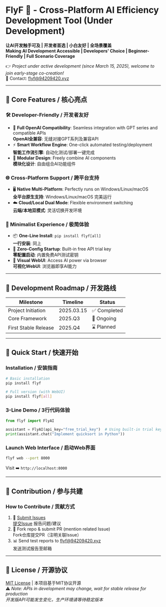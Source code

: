 # FlyF 🚀 - Cross-Platform AI Efficiency Development Tool (Under Development)

**让AI开发触手可及 | 开发者首选 | 小白友好 | 全场景覆盖**  
**Making AI Development Accessible | Developers' Choice | Beginner-Friendly | Full Scenario Coverage**

👉 *Project under active development (since March 15, 2025), welcome to join early-stage co-creation!*  
📧 Contact: flyf@94209420.xyz

---

## 🌟 Core Features / 核心亮点

### 🛠️ Developer-Friendly / 开发者友好
- 🤖 **Full OpenAI Compatibility**: Seamless integration with GPT series and compatible APIs  
  **OpenAI全兼容**: 无缝对接GPT系列及兼容API
- ⚡ **Smart Workflow Engine**: One-click automated testing/deployment  
  **智能工作流引擎**: 自动化测试/部署一键完成
- 🧩 **Modular Design**: Freely combine AI components  
  **模块化设计**: 自由组合AI功能组件

### 🌐 Cross-Platform Support / 跨平台支持
- 🖥️ **Native Multi-Platform**: Perfectly runs on Windows/Linux/macOS  
  **全平台原生支持**: Windows/Linux/macOS 完美运行
- ☁️ **Cloud/Local Dual Mode**: Flexible environment switching  
  **云端/本地双模式**: 灵活切换开发环境

### 🚀 Minimalist Experience / 极简体验
- 📦 **One-Line Install**: `pip install flyf[all]`  
  **一行安装**: 同上
- 🎯 **Zero-Config Startup**: Built-in free API trial key  
  **零配置启动**: 内置免费API测试密钥
- 🌈 **Visual WebUI**: Access AI power via browser  
  **可视化WebUI**: 浏览器即享AI能力

---

## 🚧 Development Roadmap / 开发路线
| Milestone          | Timeline   | Status     |
|--------------------|------------|------------|
| Project Initiation | 2025.03.15 | ✅ Completed |
| Core Framework     | 2025.Q3    | 🚧 Ongoing  |
| First Stable Release | 2025.Q4  | ⌛ Planned  |

---

## 🚀 Quick Start / 快速开始

### Installation / 安装指南
```bash
# Basic installation
pip install flyf

# Full version (with WebUI)
pip install flyf[all]
```

### 3-Line Demo / 3行代码体验
```python
from flyf import FlyAI

assistant = FlyAI(api_key="free_trial_key")  # Using built-in trial key
print(assistant.chat("Implement quicksort in Python"))
```

### Launch Web Interface / 启动Web界面
```bash
flyf web --port 8000
```
Visit ➡️ `http://localhost:8000`

---

## 🤝 Contribution / 参与共建

### How to Contribute / 贡献方式
1. 🐛 [Submit Issues](https://github.com/AiFLYF/FLYF/issues)  
   [提交Issue](https://github.com/AiFLYF/FLYF/issues) 报告问题/建议
2. 🔧 Fork repo & submit PR (mention related Issue)  
   Fork仓库提交PR（注明关联Issue）
3. 📊 Send test reports to flyf@94209420.xyz  
   发送测试报告至邮箱

---

## 📜 License / 开源协议
[MIT License](LICENSE) | 本项目基于MIT协议开源  
⚠️ *Note: APIs in development may change, wait for stable release for production*  
*开发版API可能发生变化，生产环境请等待稳定版本*
